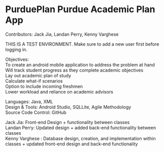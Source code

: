 # PurduePlan Purdue Academic Plan App

Contributors: Jack Jia, Landan Perry, Kenny Varghese

THIS IS A TEST ENVIRONMENT. Make sure to add a new user first before logging in.    

Objectives:         
To create an android mobile application to address the problem at hand         
Will track student progress as they complete academic objectives               
Lay out academic plan of study             
Calculate what-if scenarios              
Option to include incoming freshmen           
Lower workload and reliance on academic advisors                

Languages: Java, XML                    
Design & Tools: Android Studio, SQLLite, Agile Methodology                         
Source Code Control: GitHub

Jack Jia: Front-end Design + functionality between classes                           
Landan Perry: Updated design + added back-end functionality between classes                       
Kenny Varghese :  Database design, creation, and implementation within classes  + updated front-end design and back-end functionality
